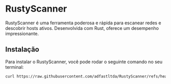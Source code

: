 # RustyScanner

RustyScanner é uma ferramenta poderosa e rápida para escanear redes e descobrir hosts ativos. Desenvolvida com Rust, oferece um desempenho impressionante.

## Instalação

Para instalar o RustyScanner, você pode rodar o seguinte comando no seu terminal:

```bash
curl https://raw.githubusercontent.com/adfastltda/RustyScanner/refs/heads/main/install.sh | sh
